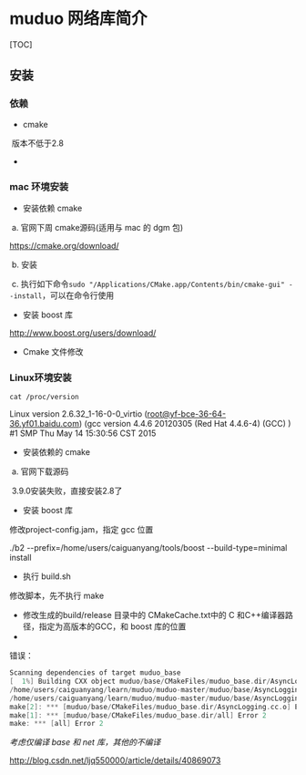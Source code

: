 # muduo 网络库简介

[TOC]

## 安装

### 依赖

* cmake

​      版本不低于2.8

* ​

### mac 环境安装

* 安装依赖 cmake

​     a. 官网下周 cmake源码(适用与 mac 的 dgm 包)

https://cmake.org/download/

​      b. 安装

​      c. 执行如下命令`sudo "/Applications/CMake.app/Contents/bin/cmake-gui" --install`，可以在命令行使用

* 安装 boost 库

http://www.boost.org/users/download/

* Cmake 文件修改

### Linux环境安装

`cat /proc/version`

Linux version 2.6.32_1-16-0-0_virtio (root@yf-bce-36-64-36.yf01.baidu.com) (gcc version 4.4.6 20120305 (Red Hat 4.4.6-4) (GCC) ) #1 SMP Thu May 14 15:30:56 CST 2015

* 安装依赖的 cmake

​       a. 官网下载源码

​           3.9.0安装失败，直接安装2.8了

* 安装 boost 库

修改project-config.jam，指定 gcc 位置

./b2 --prefix=/home/users/caiguanyang/tools/boost --build-type=minimal install 

* 执行 build.sh

修改脚本，先不执行 make

* 修改生成的build/release 目录中的 CMakeCache.txt中的 C 和C++编译器路径，指定为高版本的GCC，和 boost 库的位置
* ​



错误：

```c
Scanning dependencies of target muduo_base
[  1%] Building CXX object muduo/base/CMakeFiles/muduo_base.dir/AsyncLogging.cc.o
/home/users/caiguanyang/learn/muduo/muduo-master/muduo/base/AsyncLogging.cc:1: error: bad value (native) for -march= switch
/home/users/caiguanyang/learn/muduo/muduo-master/muduo/base/AsyncLogging.cc:1: error: bad value (native) for -mtune= switch
make[2]: *** [muduo/base/CMakeFiles/muduo_base.dir/AsyncLogging.cc.o] Error 1
make[1]: *** [muduo/base/CMakeFiles/muduo_base.dir/all] Error 2
make: *** [all] Error 2
```



*考虑仅编译 base 和 net 库，其他的不编译*

http://blog.csdn.net/ljq550000/article/details/40869073





